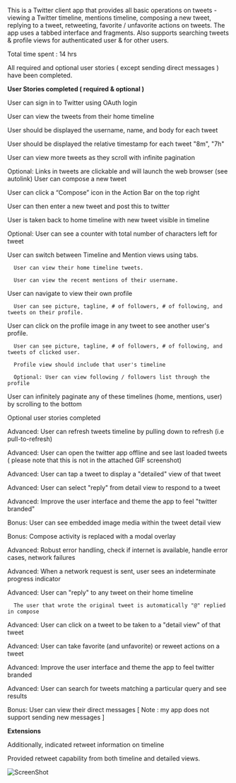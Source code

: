 
This is a Twitter client app that provides all basic operations on tweets -  viewing a Twitter timeline, mentions timeline,
composing a new tweet, replying to a tweet, retweeting, favorite / unfavorite actions on tweets. 
The app uses a tabbed interface and fragments. Also supports searching tweets & profile views for authenticated user & for other users. 

Total time spent : 14 hrs

All required and optional user stories ( except sending direct messages ) have been completed.

**User Stories completed ( required & optional )**

User can sign in to Twitter using OAuth login

User can view the tweets from their home timeline

User should be displayed the username, name, and body for each tweet

User should be displayed the relative timestamp for each tweet "8m", "7h"

User can view more tweets as they scroll with infinite pagination

Optional: Links in tweets are clickable and will launch the web browser (see autolink)
User can compose a new tweet

User can click a “Compose” icon in the Action Bar on the top right

User can then enter a new tweet and post this to twitter

User is taken back to home timeline with new tweet visible in timeline

Optional: User can see a counter with total number of characters left for tweet

User can switch between Timeline and Mention views using tabs.

      User can view their home timeline tweets.

      User can view the recent mentions of their username.

User can navigate to view their own profile

      User can see picture, tagline, # of followers, # of following, and tweets on their profile.

User can click on the profile image in any tweet to see another user's profile.

      User can see picture, tagline, # of followers, # of following, and tweets of clicked user.

      Profile view should include that user's timeline

      Optional: User can view following / followers list through the profile

User can infinitely paginate any of these timelines (home, mentions, user) by scrolling to the bottom

Optional user stories completed

Advanced: User can refresh tweets timeline by pulling down to refresh (i.e pull-to-refresh)

Advanced: User can open the twitter app offline and see last loaded tweets ( please note that this is not in the attached GIF screenshot)

Advanced: User can tap a tweet to display a "detailed" view of that tweet

Advanced: User can select "reply" from detail view to respond to a tweet

Advanced: Improve the user interface and theme the app to feel "twitter branded"

Bonus: User can see embedded image media within the tweet detail view

Bonus: Compose activity is replaced with a modal overlay

Advanced: Robust error handling, check if internet is available, handle error cases, network failures

Advanced: When a network request is sent, user sees an indeterminate progress indicator

Advanced: User can "reply" to any tweet on their home timeline

      The user that wrote the original tweet is automatically "@" replied in compose

Advanced: User can click on a tweet to be taken to a "detail view" of that tweet

Advanced: User can take favorite (and unfavorite) or reweet actions on a tweet

Advanced: Improve the user interface and theme the app to feel twitter branded

Advanced: User can search for tweets matching a particular query and see results

Bonus: User can view their direct messages [ Note : my app does not support sending new messages ] 

**Extensions**

Additionally, indicated retweet information on timeline

Provided retweet capability from both timeline and detailed views.

![ScreenShot](https://github.com/nandaja/androiddummy/blob/master/MYTwitterApp/twitterapp-redux.gif)
